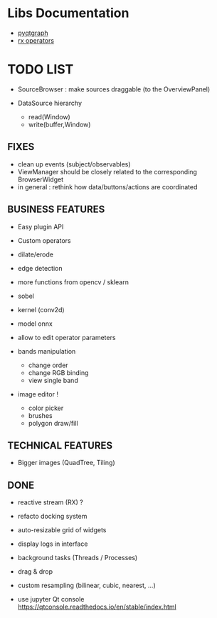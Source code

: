 
# Libs Documentation

- [pyqtgraph](https://pyqtgraph.readthedocs.io/en/latest/)
- [rx operators](https://rxpy.readthedocs.io/en/latest/operators.html)


# TODO LIST

- SourceBrowser : make sources draggable (to the OverviewPanel)

- DataSource hierarchy
    + read(Window)
    + write(buffer,Window)


## FIXES
- clean up events (subject/observables)
- ViewManager should be closely related to the corresponding BrowserWidget
- in general : rethink how data/buttons/actions are coordinated


## BUSINESS FEATURES

- Easy plugin API

- Custom operators
 + dilate/erode
 - edge detection
 - more functions from opencv / sklearn
 - sobel
 - kernel (conv2d)
 - model onnx
 
- allow to edit operator parameters

- bands manipulation
  - change order
  - change RGB binding
  - view single band

- image editor !
  - color picker
  - brushes
  - polygon draw/fill

## TECHNICAL FEATURES
- Bigger images (QuadTree, Tiling)

## DONE

- reactive stream (RX) ?
- refacto docking system
- auto-resizable grid of widgets
- display logs in interface
- background tasks (Threads / Processes)
- drag & drop
- custom resampling (bilinear, cubic, nearest, ...)


- use jupyter Qt console
  https://qtconsole.readthedocs.io/en/stable/index.html
